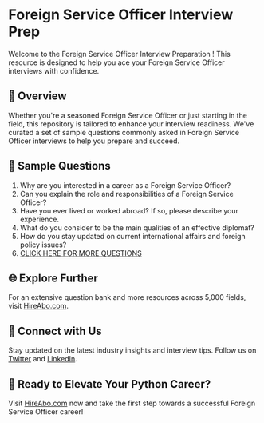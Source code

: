 # Foreign Service Officer Interview Prep

Welcome to the Foreign Service Officer Interview Preparation ! This resource is designed to help you ace your Foreign Service Officer interviews with confidence.

## 🚀 Overview

Whether you're a seasoned Foreign Service Officer or just starting in the field, this repository is tailored to enhance your interview readiness. We've curated a set of sample questions commonly asked in Foreign Service Officer interviews to help you prepare and succeed.

## 📝 Sample Questions

1. Why are you interested in a career as a Foreign Service Officer?
2. Can you explain the role and responsibilities of a Foreign Service Officer?
3. Have you ever lived or worked abroad? If so, please describe your experience.
4. What do you consider to be the main qualities of an effective diplomat?
5. How do you stay updated on current international affairs and foreign policy issues?
6. [CLICK HERE FOR MORE QUESTIONS](https://hireabo.com/job/17_1_1/Foreign%20Service%20Officer)

## 🌐 Explore Further

For an extensive question bank and more resources across 5,000 fields, visit [HireAbo.com](https://www.hireabo.com).

## 📱 Connect with Us

Stay updated on the latest industry insights and interview tips. Follow us on [Twitter](https://twitter.com/hireabo) and [LinkedIn](https://www.linkedin.com/in/hire-abo-3609972a8/).

## 🚀 Ready to Elevate Your Python Career?

Visit [HireAbo.com](https://www.hireabo.com) now and take the first step towards a successful Foreign Service Officer career!